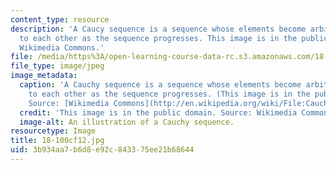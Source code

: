 ```yaml
---
content_type: resource
description: 'A Caucy sequence is a sequence whose elements become arbitrarily close
  to each other as the sequence progresses. This image is in the public domain. Source:
  Wikimedia Commons.'
file: /media/https%3A/open-learning-course-data-rc.s3.amazonaws.com/18-100c-real-analysis-fall-2012/3b934aa7b6d8e92c843375ee21b68644_18-100cf12.jpg
file_type: image/jpeg
image_metadata:
  caption: 'A Cauchy sequence is a sequence whose elements become arbitrarily close
    to each other as the sequence progresses. (This image is in the public domain.
    Source: [Wikimedia Commons](http://en.wikipedia.org/wiki/File:Cauchy_sequence_illustration.svg).)'
  credit: 'This image is in the public domain. Source: Wikimedia Commons.'
  image-alt: An illustration of a Cauchy sequence.
resourcetype: Image
title: 18-100cf12.jpg
uid: 3b934aa7-b6d8-e92c-8433-75ee21b68644
---
```

